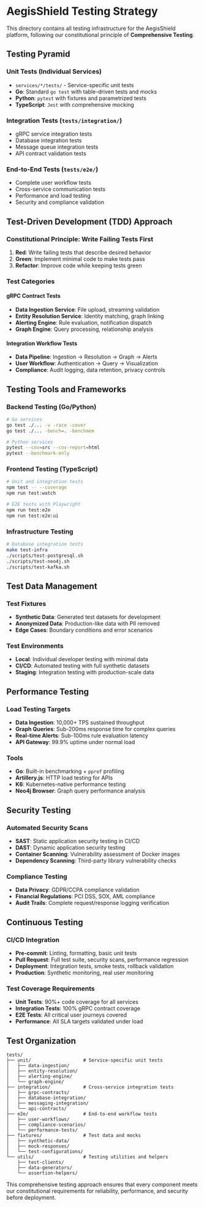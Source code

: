 # AegisShield Testing Strategy

This directory contains all testing infrastructure for the AegisShield platform, following our constitutional principle of **Comprehensive Testing**.

## Testing Pyramid

### Unit Tests (Individual Services)
- `services/*/tests/` - Service-specific unit tests
- **Go**: Standard `go test` with table-driven tests and mocks
- **Python**: `pytest` with fixtures and parametrized tests
- **TypeScript**: `Jest` with comprehensive mocking

### Integration Tests (`tests/integration/`)
- gRPC service integration tests
- Database integration tests
- Message queue integration tests
- API contract validation tests

### End-to-End Tests (`tests/e2e/`)
- Complete user workflow tests
- Cross-service communication tests
- Performance and load testing
- Security and compliance validation

## Test-Driven Development (TDD) Approach

### Constitutional Principle: Write Failing Tests First

1. **Red**: Write failing tests that describe desired behavior
2. **Green**: Implement minimal code to make tests pass
3. **Refactor**: Improve code while keeping tests green

### Test Categories

#### gRPC Contract Tests
- **Data Ingestion Service**: File upload, streaming validation
- **Entity Resolution Service**: Identity matching, graph linking
- **Alerting Engine**: Rule evaluation, notification dispatch
- **Graph Engine**: Query processing, relationship analysis

#### Integration Workflow Tests
- **Data Pipeline**: Ingestion → Resolution → Graph → Alerts
- **User Workflow**: Authentication → Query → Visualization
- **Compliance**: Audit logging, data retention, privacy controls

## Testing Tools and Frameworks

### Backend Testing (Go/Python)
```bash
# Go services
go test ./... -v -race -cover
go test ./... -bench=. -benchmem

# Python services  
pytest --cov=src --cov-report=html
pytest --benchmark-only
```

### Frontend Testing (TypeScript)
```bash
# Unit and integration tests
npm test -- --coverage
npm run test:watch

# E2E tests with Playwright
npm run test:e2e
npm run test:e2e:ui
```

### Infrastructure Testing
```bash
# Database integration tests
make test-infra
./scripts/test-postgresql.sh
./scripts/test-neo4j.sh
./scripts/test-kafka.sh
```

## Test Data Management

### Test Fixtures
- **Synthetic Data**: Generated test datasets for development
- **Anonymized Data**: Production-like data with PII removed
- **Edge Cases**: Boundary conditions and error scenarios

### Test Environments
- **Local**: Individual developer testing with minimal data
- **CI/CD**: Automated testing with full synthetic datasets
- **Staging**: Integration testing with production-scale data

## Performance Testing

### Load Testing Targets
- **Data Ingestion**: 10,000+ TPS sustained throughput
- **Graph Queries**: Sub-200ms response time for complex queries
- **Real-time Alerts**: Sub-100ms rule evaluation latency
- **API Gateway**: 99.9% uptime under normal load

### Tools
- **Go**: Built-in benchmarking + `pprof` profiling
- **Artillery.js**: HTTP load testing for APIs
- **K6**: Kubernetes-native performance testing
- **Neo4j Browser**: Graph query performance analysis

## Security Testing

### Automated Security Scans
- **SAST**: Static application security testing in CI/CD
- **DAST**: Dynamic application security testing
- **Container Scanning**: Vulnerability assessment of Docker images
- **Dependency Scanning**: Third-party library vulnerability checks

### Compliance Testing
- **Data Privacy**: GDPR/CCPA compliance validation
- **Financial Regulations**: PCI DSS, SOX, AML compliance
- **Audit Trails**: Complete request/response logging verification

## Continuous Testing

### CI/CD Integration
- **Pre-commit**: Linting, formatting, basic unit tests
- **Pull Request**: Full test suite, security scans, performance regression
- **Deployment**: Integration tests, smoke tests, rollback validation
- **Production**: Synthetic monitoring, real user monitoring

### Test Coverage Requirements
- **Unit Tests**: 90%+ code coverage for all services
- **Integration Tests**: 100% gRPC contract coverage
- **E2E Tests**: All critical user journeys covered
- **Performance**: All SLA targets validated under load

## Test Organization

```
tests/
├── unit/                   # Service-specific unit tests
│   ├── data-ingestion/
│   ├── entity-resolution/
│   ├── alerting-engine/
│   └── graph-engine/
├── integration/            # Cross-service integration tests
│   ├── grpc-contracts/
│   ├── database-integration/
│   ├── messaging-integration/
│   └── api-contracts/
├── e2e/                    # End-to-end workflow tests
│   ├── user-workflows/
│   ├── compliance-scenarios/
│   └── performance-tests/
├── fixtures/               # Test data and mocks
│   ├── synthetic-data/
│   ├── mock-responses/
│   └── test-configurations/
└── utils/                  # Testing utilities and helpers
    ├── test-clients/
    ├── data-generators/
    └── assertion-helpers/
```

This comprehensive testing approach ensures that every component meets our constitutional requirements for reliability, performance, and security before deployment.